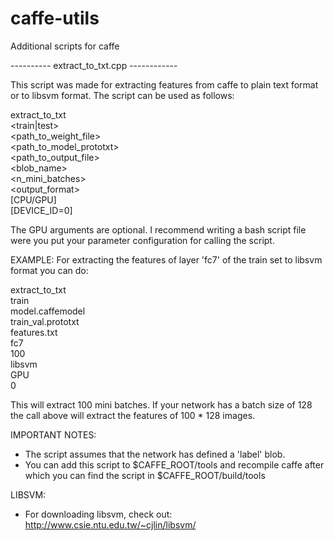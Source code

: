 # caffe-utils
Additional scripts for caffe

---------- extract_to_txt.cpp ------------

This script was made for extracting features from caffe to plain text format or to libsvm 
format. The script can be used as follows:

extract_to_txt \
  <train|test> \
  <path_to_weight_file> \
  <path_to_model_prototxt> \
  <path_to_output_file> \
  <blob_name> \
  <n_mini_batches> \
  <output_format> \
  [CPU/GPU] \
  [DEVICE_ID=0]
  
The GPU arguments are optional. I recommend writing a bash script file were you put your
parameter configuration for calling the script.

EXAMPLE:
For extracting the features of layer 'fc7' of the train set to libsvm format you can do:

extract_to_txt \
  train \
  model.caffemodel \
  train_val.prototxt \
  features.txt \
  fc7 \
  100 \
  libsvm \
  GPU \
  0

This will extract 100 mini batches. If your network has a batch size of 128 the call above
will extract the features of 100 * 128 images. 

IMPORTANT NOTES:
- The script assumes that the network has defined a 'label' blob. 
- You can add this script to $CAFFE_ROOT/tools and recompile caffe after which you can
  find the script in $CAFFE_ROOT/build/tools

LIBSVM:
- For downloading libsvm, check out:
  http://www.csie.ntu.edu.tw/~cjlin/libsvm/
